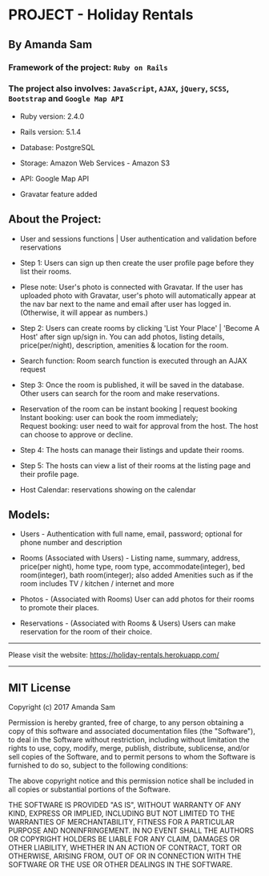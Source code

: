 # PROJECT - Holiday Rentals

## By Amanda Sam

### Framework of the project: `Ruby on Rails`

### The project also involves: `JavaScript`, `AJAX`, `jQuery`, `SCSS`, `Bootstrap` and `Google Map API`

* Ruby version: 2.4.0

* Rails version: 5.1.4

* Database: PostgreSQL

* Storage: Amazon Web Services - Amazon S3

* API: Google Map API

* Gravatar feature added

## About the Project:

- User and sessions functions | User authentication and validation before reservations

- Step 1: Users can sign up then create the user profile page before they list their rooms.

- Plese note: User's photo is connected with Gravatar. If the user has uploaded photo with Gravatar, user's photo will automatically appear at the nav bar next to the name and email after user has logged in. (Otherwise, it will appear as numbers.)

- Step 2: Users can create rooms by clicking 'List Your Place' | 'Become A Host' after sign up/sign in. You can add photos, listing details, price(per/night), description, amenities & location for the room.

- Search function: Room search function is executed through an AJAX request

- Step 3: Once the room is published, it will be saved in the database. Other users can search for the room and make reservations.

- Reservation of the room can be instant booking | request booking<br/>
Instant booking: user can book the room immediately;<br/>
Request booking: user need to wait for approval from the host. The host can choose to approve or decline.

- Step 4: The hosts can manage their listings and update their rooms.

- Step 5: The hosts can view a list of their rooms at the listing page and their profile page.

- Host Calendar: reservations showing on the calendar

## Models:

* Users - Authentication with full name, email, password; optional for phone number and description

* Rooms (Associated with Users) - Listing name, summary, address, price(per night), home type, room type, accommodate(integer), bed room(integer), bath room(integer); also added Amenities such as if the room includes TV / kitchen / internet and more

* Photos - (Associated with Rooms) User can add photos for their rooms to promote their places.

* Reservations - (Associated with Rooms & Users) Users can make reservation for the room of their choice.

-------------------------------------------

Please visit the website:
https://holiday-rentals.herokuapp.com/

-------------------------------------------

## MIT License

Copyright (c) 2017 Amanda Sam

Permission is hereby granted, free of charge, to any person obtaining a copy
of this software and associated documentation files (the "Software"), to deal
in the Software without restriction, including without limitation the rights
to use, copy, modify, merge, publish, distribute, sublicense, and/or sell
copies of the Software, and to permit persons to whom the Software is
furnished to do so, subject to the following conditions:

The above copyright notice and this permission notice shall be included in all
copies or substantial portions of the Software.

THE SOFTWARE IS PROVIDED "AS IS", WITHOUT WARRANTY OF ANY KIND, EXPRESS OR
IMPLIED, INCLUDING BUT NOT LIMITED TO THE WARRANTIES OF MERCHANTABILITY,
FITNESS FOR A PARTICULAR PURPOSE AND NONINFRINGEMENT. IN NO EVENT SHALL THE
AUTHORS OR COPYRIGHT HOLDERS BE LIABLE FOR ANY CLAIM, DAMAGES OR OTHER
LIABILITY, WHETHER IN AN ACTION OF CONTRACT, TORT OR OTHERWISE, ARISING FROM,
OUT OF OR IN CONNECTION WITH THE SOFTWARE OR THE USE OR OTHER DEALINGS IN THE
SOFTWARE.
